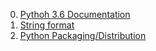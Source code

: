 0. [Pythoh 3.6 Documentation](https://docs.python.org/3.6/)
1. [String format](https://docs.python.org/3/library/string.html)
2. [Python Packaging/Distribution](https://packaging.python.org/tutorials/installing-packages/)

